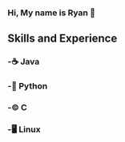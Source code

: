 



### Hi, My name is Ryan 👋




## Skills and Experience

### -☕️ Java
### -🐍 Python
### -©️ C
### -🖥️ Linux
